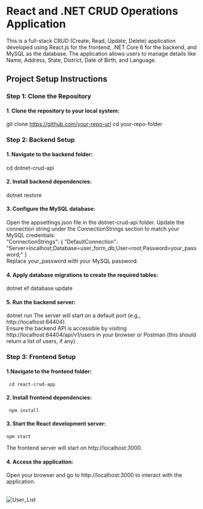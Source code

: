 # React and .NET CRUD Operations Application

This is a full-stack CRUD (Create, Read, Update, Delete) application developed using React.js for the frontend, .NET Core 6 for the backend, and MySQL as the database. The application allows users to manage details like Name, Address, State, District, Date of Birth, and Language.

## Project Setup Instructions

### Step 1: Clone the Repository
#### 1. Clone the repository to your local system:
   git clone https://github.com/your-repo-url
   cd your-repo-folder

### Step 2: Backend Setup
#### 1. Navigate to the backend folder:
   cd dotnet-crud-api
#### 2. Install backend dependencies:
   dotnet restore
#### 3. Configure the MySQL database:
   Open the appsettings.json file in the dotnet-crud-api folder.
   Update the connection string under the ConnectionStrings section to match your MySQL credentials:<br>
   "ConnectionStrings": {
  "DefaultConnection": "Server=localhost;Database=user_form_db;User=root;Password=your_password;"
   }
  <br> Replace your_password with your MySQL password.
#### 4. Apply database migrations to create the required tables:
   dotnet ef database update
#### 5. Run the backend server:
   dotnet run
   The server will start on a default port (e.g., http://localhost:64404).
   <br>Ensure the backend API is accessible by visiting http://localhost:64404/api/v1/users in your browser or Postman (this should return a list of users, if any).

### Step 3: Frontend Setup
#### 1.Navigate to the frontend folder:<br>
     cd react-crud-app
#### 2. Install frontend dependencies:<br>
     npm install
#### 3. Start the React development server:<br>
    npm start
   The frontend server will start on http://localhost:3000.
#### 4. Access the application:
   Open your browser and go to http://localhost:3000 to interact with the application.    
   <br>

   ![User_List](https://github.com/user-attachments/assets/ff0585f1-5e99-454c-9055-2c47fb59ea7a)




    
